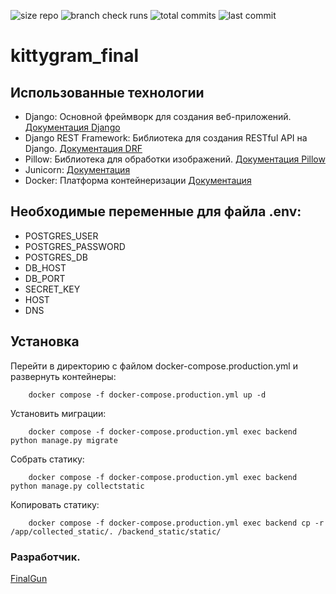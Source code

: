 ![size repo](https://img.shields.io/github/repo-size/FinalGun/kittygram_final)
![branch check runs](https://img.shields.io/github/check-runs/FinalGun/kittygram_final/main)
![total commits](https://img.shields.io/github/commit-activity/t/FinalGun/kittygram_final)
![last commit](https://img.shields.io/github/last-commit/FinalGun/kittygram_final)



#  kittygram_final

## Использованные технологии

- Django: Основной фреймворк для создания веб-приложений. [Документация Django](https://www.djangoproject.com/)
- Django REST Framework: Библиотека для создания RESTful API на Django. [Документация DRF](https://www.django-rest-framework.org/)
- Pillow: Библиотека для обработки изображений. [Документация Pillow](https://pillow.readthedocs.io/en/stable/)
- Junicorn: [Документация](https://docs.gunicorn.org/en/stable/settings.html)
- Docker: Платформа контейнеризации [Документация](https://docs.docker.com/)

## Необходимые переменные для файла .env:

- POSTGRES_USER
- POSTGRES_PASSWORD
- POSTGRES_DB
- DB_HOST
- DB_PORT
- SECRET_KEY
- HOST
- DNS

## Установка

Перейти в директорию с файлом docker-compose.production.yml и развернуть контейнеры:
```
    docker compose -f docker-compose.production.yml up -d
```    
Установить миграции:    
```
    docker compose -f docker-compose.production.yml exec backend python manage.py migrate
```
Собрать статику:
```
    docker compose -f docker-compose.production.yml exec backend python manage.py collectstatic
```
Копировать статику:    
```
    docker compose -f docker-compose.production.yml exec backend cp -r /app/collected_static/. /backend_static/static/
```
### Разработчик.
[FinalGun](https://github.com/FinalGun)
